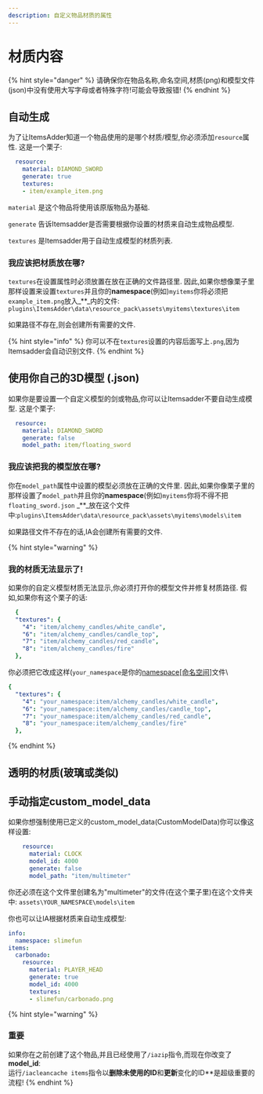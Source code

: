 ```yaml
---
description: 自定义物品材质的属性
---
```


# 材质内容

{% hint style="danger" %}
请确保你在物品名称,命名空间,材质\(png\)和模型文件\(json\)中没有使用大写字母或者特殊字符!可能会导致报错!
{% endhint %}

## 自动生成

为了让ItemsAdder知道一个物品使用的是哪个材质/模型,你必须添加`resource`属性. 这是一个栗子:

```yaml
  resource:
    material: DIAMOND_SWORD
    generate: true
    textures:
    - item/example_item.png
```

`material` 是这个物品将使用该原版物品为基础.

`generate` 告诉Itemsadder是否需要根据你设置的材质来自动生成物品模型.

`textures` 是Itemsadder用于自动生成模型的材质列表.

### 我应该把材质放在哪?

`textures`在设置属性时必须放置在放在正确的文件路径里. 因此,如果你想像栗子里那样设置来设置`textures`并且你的**namespace**\(例如\)`myitems`你将必须把`example_item.png`放入_\*\*_内的文件: `plugins\ItemsAdder\data\resource_pack\assets\myitems\textures\item`

如果路径不存在,则会创建所有需要的文件.

{% hint style="info" %}
你可以不在`textures`设置的内容后面写上`.png`,因为Itemsadder会自动识别文件.
{% endhint %}

## 使用你自己的3D模型 \(.json\)

如果你是要设置一个自定义模型的剑或物品,你可以让Itemsadder不要自动生成模型. 这是个栗子:

```yaml
  resource:
    material: DIAMOND_SWORD
    generate: false
    model_path: item/floating_sword
```

### 我应该把我的模型放在哪?

你在`model_path`属性中设置的模型必须放在正确的文件里. 因此,如果你像栗子里的那样设置了`model_path`并且你的**namespace**\(例如\)`myitems`你将不得不把`floating_sword.json` _\*\*_放在这个文件中:`plugins\ItemsAdder\data\resource_pack\assets\myitems\models\item`

如果路径文件不存在的话,IA会创建所有需要的文件.

{% hint style="warning" %}
### 我的材质无法显示了!

如果你的自定义模型材质无法显示,你必须打开你的模型文件并修复材质路径. 假如,如果你有这个栗子的话:

```yaml
  {
  "textures": {
    "4": "item/alchemy_candles/white_candle",
    "6": "item/alchemy_candles/candle_top",
    "7": "item/alchemy_candles/red_candle",
    "8": "item/alchemy_candles/fire"
  },
```

你必须把它改成这样\(`your_namespace`是你的[namespace\[命名空间\]](../../../beginners/basic-concepts/namespace.md)文件\

```yaml
{
  "textures": {
    "4": "your_namespace:item/alchemy_candles/white_candle",
    "6": "your_namespace:item/alchemy_candles/candle_top",
    "7": "your_namespace:item/alchemy_candles/red_candle",
    "8": "your_namespace:item/alchemy_candles/fire"
  },
```
{% endhint %}

## 透明的材质\(玻璃或类似\)

## 手动指定custom\_model\_data

如果你想强制使用已定义的custom\_model\_data\(CustomModelData\)你可以像这样设置:

```yaml
    resource:
      material: CLOCK
      model_id: 4000
      generate: false
      model_path: "item/multimeter"
```

你还必须在这个文件里创建名为"multimeter"的文件\(在这个栗子里\)在这个文件夹中: `assets\YOUR_NAMESPACE\models\item`

你也可以让IA根据材质来自动生成模型:

```yaml
info:
  namespace: slimefun
items:
  carbonado:
    resource:
      material: PLAYER_HEAD
      generate: true
      model_id: 4000
      textures:
      - slimefun/carbonado.png
```

{% hint style="warning" %}
### 重要

如果你在之前创建了这个物品,并且已经使用了`/iazip`指令,而现在你改变了**model\_id**:  
运行`/iacleancache items`指令以**删除未使用的ID**和**更新**变化的ID\*\*是超级重要的流程!
{% endhint %}

